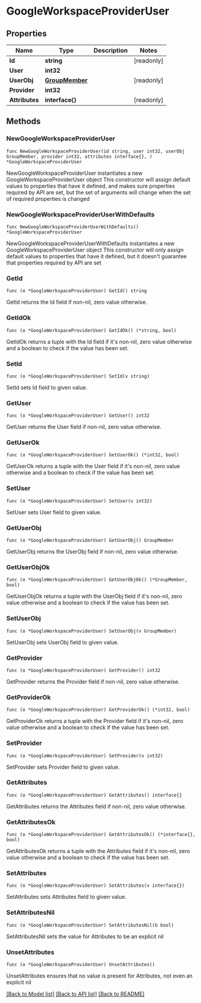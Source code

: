 # GoogleWorkspaceProviderUser

## Properties

Name | Type | Description | Notes
------------ | ------------- | ------------- | -------------
**Id** | **string** |  | [readonly] 
**User** | **int32** |  | 
**UserObj** | [**GroupMember**](GroupMember.md) |  | [readonly] 
**Provider** | **int32** |  | 
**Attributes** | **interface{}** |  | [readonly] 

## Methods

### NewGoogleWorkspaceProviderUser

`func NewGoogleWorkspaceProviderUser(id string, user int32, userObj GroupMember, provider int32, attributes interface{}, ) *GoogleWorkspaceProviderUser`

NewGoogleWorkspaceProviderUser instantiates a new GoogleWorkspaceProviderUser object
This constructor will assign default values to properties that have it defined,
and makes sure properties required by API are set, but the set of arguments
will change when the set of required properties is changed

### NewGoogleWorkspaceProviderUserWithDefaults

`func NewGoogleWorkspaceProviderUserWithDefaults() *GoogleWorkspaceProviderUser`

NewGoogleWorkspaceProviderUserWithDefaults instantiates a new GoogleWorkspaceProviderUser object
This constructor will only assign default values to properties that have it defined,
but it doesn't guarantee that properties required by API are set

### GetId

`func (o *GoogleWorkspaceProviderUser) GetId() string`

GetId returns the Id field if non-nil, zero value otherwise.

### GetIdOk

`func (o *GoogleWorkspaceProviderUser) GetIdOk() (*string, bool)`

GetIdOk returns a tuple with the Id field if it's non-nil, zero value otherwise
and a boolean to check if the value has been set.

### SetId

`func (o *GoogleWorkspaceProviderUser) SetId(v string)`

SetId sets Id field to given value.


### GetUser

`func (o *GoogleWorkspaceProviderUser) GetUser() int32`

GetUser returns the User field if non-nil, zero value otherwise.

### GetUserOk

`func (o *GoogleWorkspaceProviderUser) GetUserOk() (*int32, bool)`

GetUserOk returns a tuple with the User field if it's non-nil, zero value otherwise
and a boolean to check if the value has been set.

### SetUser

`func (o *GoogleWorkspaceProviderUser) SetUser(v int32)`

SetUser sets User field to given value.


### GetUserObj

`func (o *GoogleWorkspaceProviderUser) GetUserObj() GroupMember`

GetUserObj returns the UserObj field if non-nil, zero value otherwise.

### GetUserObjOk

`func (o *GoogleWorkspaceProviderUser) GetUserObjOk() (*GroupMember, bool)`

GetUserObjOk returns a tuple with the UserObj field if it's non-nil, zero value otherwise
and a boolean to check if the value has been set.

### SetUserObj

`func (o *GoogleWorkspaceProviderUser) SetUserObj(v GroupMember)`

SetUserObj sets UserObj field to given value.


### GetProvider

`func (o *GoogleWorkspaceProviderUser) GetProvider() int32`

GetProvider returns the Provider field if non-nil, zero value otherwise.

### GetProviderOk

`func (o *GoogleWorkspaceProviderUser) GetProviderOk() (*int32, bool)`

GetProviderOk returns a tuple with the Provider field if it's non-nil, zero value otherwise
and a boolean to check if the value has been set.

### SetProvider

`func (o *GoogleWorkspaceProviderUser) SetProvider(v int32)`

SetProvider sets Provider field to given value.


### GetAttributes

`func (o *GoogleWorkspaceProviderUser) GetAttributes() interface{}`

GetAttributes returns the Attributes field if non-nil, zero value otherwise.

### GetAttributesOk

`func (o *GoogleWorkspaceProviderUser) GetAttributesOk() (*interface{}, bool)`

GetAttributesOk returns a tuple with the Attributes field if it's non-nil, zero value otherwise
and a boolean to check if the value has been set.

### SetAttributes

`func (o *GoogleWorkspaceProviderUser) SetAttributes(v interface{})`

SetAttributes sets Attributes field to given value.


### SetAttributesNil

`func (o *GoogleWorkspaceProviderUser) SetAttributesNil(b bool)`

 SetAttributesNil sets the value for Attributes to be an explicit nil

### UnsetAttributes
`func (o *GoogleWorkspaceProviderUser) UnsetAttributes()`

UnsetAttributes ensures that no value is present for Attributes, not even an explicit nil

[[Back to Model list]](../README.md#documentation-for-models) [[Back to API list]](../README.md#documentation-for-api-endpoints) [[Back to README]](../README.md)


